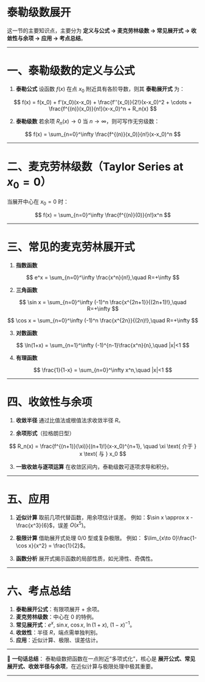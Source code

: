 # 泰勒级数展开
这一节的主要知识点，主要分为 **定义与公式 → 麦克劳林级数 → 常见展开式 → 收敛性与余项 → 应用 → 考点总结**。

---

# 一、泰勒级数的定义与公式

1. **泰勒公式**
   设函数 $f(x)$ 在点 $x_0$ 附近具有各阶导数，则其 **泰勒展开式** 为：

$$
f(x) = f(x_0) + f'(x_0)(x-x_0) + \frac{f''(x_0)}{2!}(x-x_0)^2 + \cdots + \frac{f^{(n)}(x_0)}{n!}(x-x_0)^n + R_n(x)
$$

2. **泰勒级数**
   若余项 $R_n(x)\to 0$ 当 $n\to\infty$，则可写作无穷级数：

$$
f(x) = \sum_{n=0}^\infty \frac{f^{(n)}(x_0)}{n!}(x-x_0)^n
$$

---

# 二、麦克劳林级数（Taylor Series at $x_0=0$）

当展开中心在 $x_0=0$ 时：

$$
f(x) = \sum_{n=0}^\infty \frac{f^{(n)}(0)}{n!}x^n
$$

---

# 三、常见的麦克劳林展开式

1. **指数函数**

$$
e^x = \sum_{n=0}^\infty \frac{x^n}{n!},\quad R=+\infty
$$

2. **三角函数**

$$
\sin x = \sum_{n=0}^\infty (-1)^n \frac{x^{2n+1}}{(2n+1)!},\quad R=+\infty
$$

$$
\cos x = \sum_{n=0}^\infty (-1)^n \frac{x^{2n}}{(2n)!},\quad R=+\infty
$$

3. **对数函数**

$$
\ln(1+x) = \sum_{n=1}^\infty (-1)^{n-1}\frac{x^n}{n},\quad |x|<1
$$

4. **有理函数**

$$
\frac{1}{1-x} = \sum_{n=0}^\infty x^n,\quad |x|<1
$$

---

# 四、收敛性与余项

1. **收敛半径**
   通过比值法或根值法求收敛半径 $R$。

2. **余项形式**（拉格朗日型）

$$
R_n(x) = \frac{f^{(n+1)}(\xi)}{(n+1)!}(x-x_0)^{n+1}, \quad \xi \text{ 介于 } x \text{ 与 } x_0
$$

3. **一致收敛与逐项运算**
   在收敛区间内，泰勒级数可逐项求导和积分。

---

# 五、应用

1. **近似计算**
   取前几项代替函数，用余项估计误差。
   例如：$\sin x \approx x - \frac{x^3}{6}$，误差 $O(x^5)$。

2. **极限计算**
   借助展开式处理 $0/0$ 型或复杂极限。
   例如：
   $\lim_{x\to 0}\frac{1-\cos x}{x^2} = \frac{1}{2}$。

3. **函数分析**
   展开式揭示函数的局部性质，如光滑性、奇偶性。

---

# 六、考点总结

1. **泰勒展开公式**：有限项展开 + 余项。
2. **麦克劳林级数**：中心在 0 的特例。
3. **常见展开式**：$e^x,\ \sin x,\ \cos x,\ \ln(1+x),\ (1-x)^{-1}$。
4. **收敛性**：半径 $R$，端点需单独判别。
5. **应用**：近似计算、极限、误差估计。

---

📌 **一句话总结**：
泰勒级数把函数在一点附近“多项式化”，核心是 **展开公式、常见展开式、收敛半径与余项**，在近似计算与极限处理中极其重要。

---



